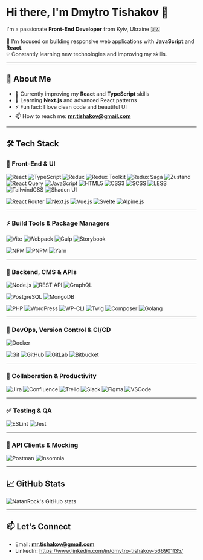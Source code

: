 # Hi there, I'm Dmytro Tishakov 👋

I'm a passionate **Front-End Developer** from Kyiv, Ukraine 🇺🇦

🚀 I'm focused on building responsive web applications with **JavaScript** and **React**.  
💡 Constantly learning new technologies and improving my skills.

---

## 🚀 About Me

- 🔭 Currently improving my **React** and **TypeScript** skills
- 🌱 Learning **Next.js** and advanced React patterns
- ⚡ Fun fact: I love clean code and beautiful UI
- 📫 How to reach me: **mr.tishakov@gmail.com**

---

## 🛠️ Tech Stack

### 🎨 Front-End & UI

![React](https://img.shields.io/badge/-React-?style=for-the-badge&logo=react)
![TypeScript](https://img.shields.io/badge/-TypeScript-?style=for-the-badge&logo=typescript)
![Redux](https://img.shields.io/badge/-Redux-?style=for-the-badge&logo=redux)
![Redux Toolkit](https://img.shields.io/badge/-Redux%20Toolkit-?style=for-the-badge&logo=redux)
![Redux Saga](https://img.shields.io/badge/-Redux%20Saga-?style=for-the-badge&logo=redux)
![Zustand](https://img.shields.io/badge/-Zustand-?style=for-the-badge&logo=zotero)
![React Query](https://img.shields.io/badge/-React%20Query-?style=for-the-badge&logo=reactquery)
![JavaScript](https://img.shields.io/badge/-JavaScript-?style=for-the-badge&logo=javascript)
![HTML5](https://img.shields.io/badge/-HTML5-?style=for-the-badge&logo=html5)
![CSS3](https://img.shields.io/badge/-CSS3-?style=for-the-badge&logo=css3)
![SCSS](https://img.shields.io/badge/-SCSS-?style=for-the-badge&logo=sass)
![LESS](https://img.shields.io/badge/-LESS-?style=for-the-badge&logo=less)
![TailwindCSS](https://img.shields.io/badge/-TailwindCSS-?style=for-the-badge&logo=tailwindcss)
![Shadcn UI](https://img.shields.io/badge/-Shadcn%20UI-?style=for-the-badge&logo=data:image/svg+xml;base64,PHN2ZyB3aWR0aD0iMzAwIiBoZWlnaHQ9IjMwMCIgdmlld0JveD0iMCAwIDMwMCAzMDAiIHhtbG5zPSJodHRwOi8vd3d3LnczLm9yZy8yMDAwL3N2ZyI+PHJlY3Qgd2lkdGg9IjMwMCIgaGVpZ2h0PSIzMDAiIGZpbGw9IiMwMDAiLz48L3N2Zz4=)

![React Router](https://img.shields.io/badge/-React%20Router-?style=for-the-badge&logo=reactrouter)
![Next.js](https://img.shields.io/badge/-Next.js-?style=for-the-badge&logo=next.js)
![Vue.js](https://img.shields.io/badge/-Vue.js-?style=for-the-badge&logo=vue.js)
![Svelte](https://img.shields.io/badge/-Svelte-?style=for-the-badge&logo=svelte)
![Alpine.js](https://img.shields.io/badge/-Alpine.js-?style=for-the-badge&logo=alpine.js)

---

### ⚡ Build Tools & Package Managers

![Vite](https://img.shields.io/badge/-Vite-?style=for-the-badge&logo=vite)
![Webpack](https://img.shields.io/badge/-Webpack-?style=for-the-badge&logo=webpack)
![Gulp](https://img.shields.io/badge/-Gulp-?style=for-the-badge&logo=gulp)
![Storybook](https://img.shields.io/badge/-Storybook-?style=for-the-badge&logo=storybook)

![NPM](https://img.shields.io/badge/-NPM-?style=for-the-badge&logo=npm)
![PNPM](https://img.shields.io/badge/-PNPM-?style=for-the-badge&logo=pnpm)
![Yarn](https://img.shields.io/badge/-Yarn-?style=for-the-badge&logo=yarn)

---

### 🧰 Backend, CMS & APIs

![Node.js](https://img.shields.io/badge/-Node.js-?style=for-the-badge&logo=node.js)
![REST API](https://img.shields.io/badge/-REST%20API-?style=for-the-badge&logo=json)
![GraphQL](https://img.shields.io/badge/-GraphQL-?style=for-the-badge&logo=graphql)

![PostgreSQL](https://img.shields.io/badge/-PostgreSQL-?style=for-the-badge&logo=postgresql)
![MongoDB](https://img.shields.io/badge/-MongoDB-?style=for-the-badge&logo=mongodb)

![PHP](https://img.shields.io/badge/-PHP-?style=for-the-badge&logo=php)
![WordPress](https://img.shields.io/badge/-WordPress-?style=for-the-badge&logo=wordpress)
![WP-CLI](https://img.shields.io/badge/-WP--CLI-?style=for-the-badge&logo=wordpress)
![Twig](https://img.shields.io/badge/-Twig-?style=for-the-badge&logo=twig)
![Composer](https://img.shields.io/badge/-Composer-?style=for-the-badge&logo=composer)
![Golang](https://img.shields.io/badge/-Golang-?style=for-the-badge&logo=go)

---

### 🚀 DevOps, Version Control & CI/CD

![Docker](https://img.shields.io/badge/-Docker-?style=for-the-badge&logo=docker)

![Git](https://img.shields.io/badge/-Git-?style=for-the-badge&logo=git)
![GitHub](https://img.shields.io/badge/-GitHub-?style=for-the-badge&logo=github)
![GitLab](https://img.shields.io/badge/-GitLab-?style=for-the-badge&logo=gitlab)
![Bitbucket](https://img.shields.io/badge/-Bitbucket-?style=for-the-badge&logo=bitbucket)

---

### 🧹 Collaboration & Productivity

![Jira](https://img.shields.io/badge/-Jira-?style=for-the-badge&logo=jira)
![Confluence](https://img.shields.io/badge/-Confluence-?style=for-the-badge&logo=confluence)
![Trello](https://img.shields.io/badge/-Trello-?style=for-the-badge&logo=trello)
![Slack](https://img.shields.io/badge/-Slack-?style=for-the-badge&logo=slack)
![Figma](https://img.shields.io/badge/-Figma-?style=for-the-badge&logo=figma)
![VSCode](https://img.shields.io/badge/-VSCode-?style=for-the-badge&logo=visualstudiocode)

---

### ✅ Testing & QA

![ESLint](https://img.shields.io/badge/-ESLint-?style=for-the-badge&logo=eslint)
![Jest](https://img.shields.io/badge/-Jest-?style=for-the-badge&logo=jest)

---

### 📡 API Clients & Mocking

![Postman](https://img.shields.io/badge/-Postman-?style=for-the-badge&logo=postman)
![Insomnia](https://img.shields.io/badge/-Insomnia-?style=for-the-badge&logo=insomnia)

---

## 📈 GitHub Stats

![NatanRock's GitHub stats](https://github-readme-stats.vercel.app/api?username=NatanRock&show_icons=true&theme=default)

---

## 📫 Let's Connect

- Email: **mr.tishakov@gmail.com**
- LinkedIn: https://www.linkedin.com/in/dmytro-tishakov-566901135/
